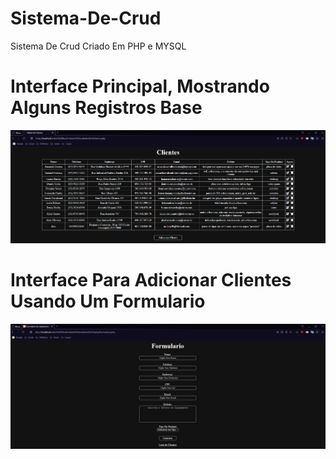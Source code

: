 # Sistema-De-Crud
 Sistema De Crud Criado Em PHP e MYSQL

# Interface Principal, Mostrando Alguns Registros Base

<img src="img/table.jpg" alt="tabela crud">

# Interface Para Adicionar Clientes Usando Um Formulario

<img src="img/form.jpg" alt="formulario crud">